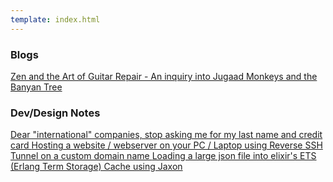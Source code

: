 ```yaml
---
template: index.html
---
```

<h3 id="blogs">Blogs</h3>
<a href="/zen-and-guitar-repair">
  Zen and the Art of Guitar Repair - An inquiry into Jugaad
</a>
<a href="/monkeys-and-the-banyan-tree">
  Monkeys and the Banyan Tree
</a>

<h3 id="notes">Dev/Design Notes</h3>
<a href="/last-name-and-credit-card">
  Dear "international" companies, stop asking me for my last name and credit card
</a>
<a href="/host-website-on-laptop">
  Hosting a website / webserver on your PC / Laptop using Reverse SSH Tunnel on a custom domain name
</a>
<a href="/how-to-load-a-large-json-file-into-elixir-ets-cache">
  Loading a large json file into elixir's ETS (Erlang Term Storage) Cache using Jaxon
</a>

